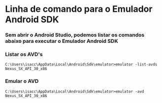 # Linha de comando para o Emulador Android SDK

### Sem abrir o Android Studio, podemos listar os comandos abaixo para executar o Emulador Android SDK 

### Listar os AVD's

```
C:\Users\isacc\AppData\Local\Android\Sdk\emulator>emulator -list-avds
Nexus_5X_API_30_x86
```

### Emular o AVD
```
C:\Users\isacc\AppData\Local\Android\Sdk\emulator>emulator -avd Nexus_5X_API_30_x86
```


